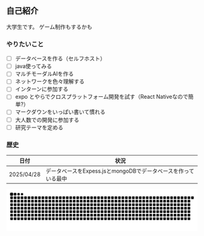 ## 自己紹介 

大学生です。
ゲーム制作もするかも

### やりたいこと
- [ ] データベースを作る（セルフホスト）
- [ ] java使ってみる
- [ ] マルチモーダルAIを作る
- [ ] ネットワークを色々理解する
- [ ] インターンに参加する
- [ ] expo とやらでクロスプラットフォーム開発を試す（React Nativeなので簡単?）
- [ ] マークダウンをいっぱい書いて慣れる
- [ ] 大人数での開発に参加する
- [ ] 研究テーマを定める

### 歴史
| 日付 | 状況 |
----|----
| 2025/04/28 | データベースをExpess.jsとmongoDBでデータベースを作っている最中 |


![](https://raw.githubusercontent.com/nAgI314/nAgI314/output/github-contribution-grid-snake.svg)

<!--
**nAgI314/nAgI314** is a ✨ _special_ ✨ repository because its `README.md` (this file) appears on your GitHub profile.

Here are some ideas to get you started:

- 🔭 I’m currently working on ...
- 🌱 I’m currently learning ...
- 👯 I’m looking to collaborate on ...
- 🤔 I’m looking for help with ...
- 💬 Ask me about ...
- 📫 How to reach me: ...
- 😄 Pronouns: ...
- ⚡ Fun fact: ...
-->
